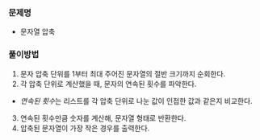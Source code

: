 ### 문제명

- 문자열 압축

### 풀이방법

1. 문자 압축 단위를 1부터 최대 주어진 문자열의 절반 크기까지 순회한다. 
2. 각 압축 단위로 계산했을 때, 문자의 연속된 횟수를 파악한다. 
  - *연속된 횟수*는 리스트를 각 압축 단위로 나눈 값이 인접한 값과 같은지 비교한다. 
3. 연속된 횟수만큼 숫자를 계산해, 문자열 형태로 반환한다. 
4. 압축된 문자열이 가장 작은 경우를 출력한다. 

